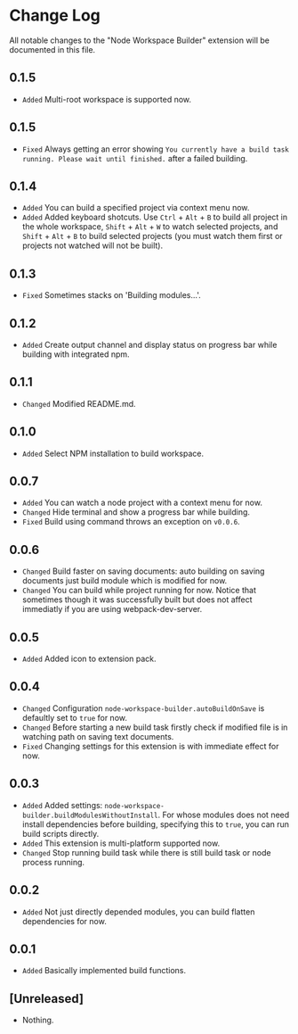 # Change Log

All notable changes to the "Node Workspace Builder" extension will be documented in this file.

## 0.1.5
- `Added` Multi-root workspace is supported now.

## 0.1.5
- `Fixed` Always getting an error showing `You currently have a build task running. Please wait until finished.` after a failed building.

## 0.1.4
- `Added` You can build a specified project via context menu now.
- `Added` Added keyboard shotcuts. Use `Ctrl` + `Alt` + `B` to build all project in the whole workspace, `Shift` + `Alt` + `W` to watch selected projects, and `Shift` + `Alt` + `B` to build selected projects (you must watch them first or projects not watched will not be built).

## 0.1.3
- `Fixed` Sometimes stacks on 'Building modules...'.

## 0.1.2
- `Added` Create output channel and display status on progress bar while building with integrated npm.

## 0.1.1
- `Changed` Modified README.md.

## 0.1.0
- `Added` Select NPM installation to build workspace.

## 0.0.7
- `Added` You can watch a node project with a context menu for now.
- `Changed` Hide terminal and show a progress bar while building.
- `Fixed` Build using command throws an exception on `v0.0.6`.

## 0.0.6
- `Changed` Build faster on saving documents: auto building on saving documents just build module which is modified for now.
- `Changed` You can build while project running for now. Notice that sometimes though it  was successfully built but does not affect immediatly if you are using webpack-dev-server.

## 0.0.5
- `Added` Added icon to extension pack.

## 0.0.4
- `Changed` Configuration `node-workspace-builder.autoBuildOnSave` is defaultly set to `true` for now.
- `Changed` Before starting a new build task firstly check if modified file is in watching path on saving text documents.
- `Fixed` Changing settings for this extension is with immediate effect for now.

## 0.0.3
- `Added` Added settings: `node-workspace-builder.buildModulesWithoutInstall`. For whose modules does not need install dependencies before building, specifying this to `true`, you can run build scripts directly.
- `Added` This extension is multi-platform supported now.
- `Changed` Stop running build task while there is still build task or node process running.

## 0.0.2
- `Added` Not just directly depended modules, you can build flatten dependencies for now.

## 0.0.1
- `Added` Basically implemented build functions.

## [Unreleased]
- Nothing.